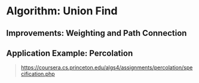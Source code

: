 # Algorithm: Union Find
## Improvements: Weighting and Path Connection
## Application Example: Percolation
>https://coursera.cs.princeton.edu/algs4/assignments/percolation/specification.php

